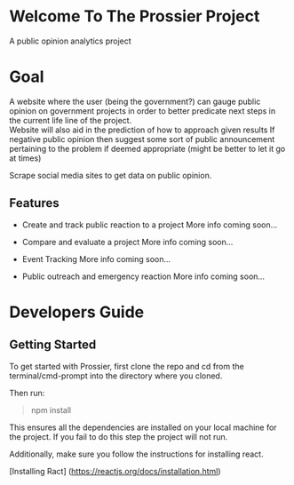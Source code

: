 # Welcome To The Prossier Project
A public opinion analytics project

# Goal
A website where the user (being the government?) can gauge public opinion on government projects in order to better predicate next steps in the current life line of the project.  
Website will also aid in the prediction of how to approach given results 
If negative public opinion then suggest some sort of public announcement pertaining to the problem if deemed appropriate (might be better to let it go at times)

Scrape social media sites to get data on public opinion. 

## Features

* Create and track public reaction to a project
More info coming soon...

* Compare and evaluate a project
More info coming soon...

* Event Tracking
More info coming soon...

* Public outreach and emergency reaction
More info coming soon...

# Developers Guide

## Getting Started
To get started with Prossier, first clone the repo and cd from the terminal/cmd-prompt into the directory where you cloned. 

Then run:

> npm install

This ensures all the dependencies are installed on your local machine for the project. If you fail to do this step the project will not run. 

Additionally, make sure you follow the instructions for installing react.

[Installing Ract] (https://reactjs.org/docs/installation.html)
